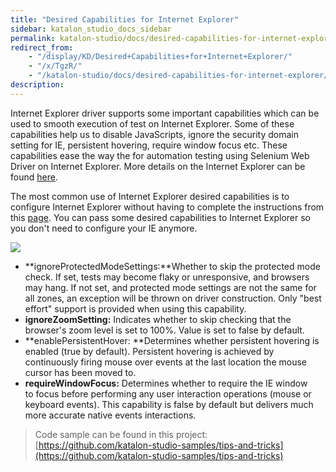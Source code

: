 ```yaml
---
title: "Desired Capabilities for Internet Explorer"
sidebar: katalon_studio_docs_sidebar
permalink: katalon-studio/docs/desired-capabilities-for-internet-explorer.html
redirect_from:
    - "/display/KD/Desired+Capabilities+for+Internet+Explorer/"
    - "/x/TgzR/"
    - "/katalon-studio/docs/desired-capabilities-for-internet-explorer/"
description:
---
```

Internet Explorer driver supports some important capabilities which can be used to smooth execution of test on Internet Explorer. Some of these capabilities help us to disable JavaScripts, ignore the security domain setting for IE, persistent hovering, require window focus etc. These capabilities ease the way the for automation testing using Selenium Web Driver on Internet Explorer. More details on the Internet Explorer can be found [here](https://code.google.com/p/selenium/wiki/DesiredCapabilities#IE_specific).

The most common use of Internet Explorer desired capabilities is to configure Internet Explorer without having to complete the instructions from this [page](/display/KD/Internet+Explorer+Configurations). You can pass some desired capabilities to Internet Explorer so you don't need to configure your IE anymore.

![](../../images/katalon-studio/docs/desired-capabilities-for-internet-explorer/IE.png)

*   **ignoreProtectedModeSettings:**Whether to skip the protected mode check. If set, tests may become flaky or unresponsive, and browsers may hang. If not set, and protected mode settings are not the same for all zones, an exception will be thrown on driver construction. Only "best effort" support is provided when using this capability.
*   **ignoreZoomSetting:** Indicates whether to skip checking that the browser's zoom level is set to 100%. Value is set to false by default.
*   **enablePersistentHover: **Determines whether persistent hovering is enabled (true by default). Persistent hovering is achieved by continuously firing mouse over events at the last location the mouse cursor has been moved to.
*   **requireWindowFocus:** Determines whether to require the IE window to focus before performing any user interaction operations (mouse or keyboard events). This capability is false by default but delivers much more accurate native events interactions.

> Code sample can be found in this project: [https://github.com/katalon-studio-samples/tips-and-tricks](https://github.com/katalon-studio-samples/tips-and-tricks)